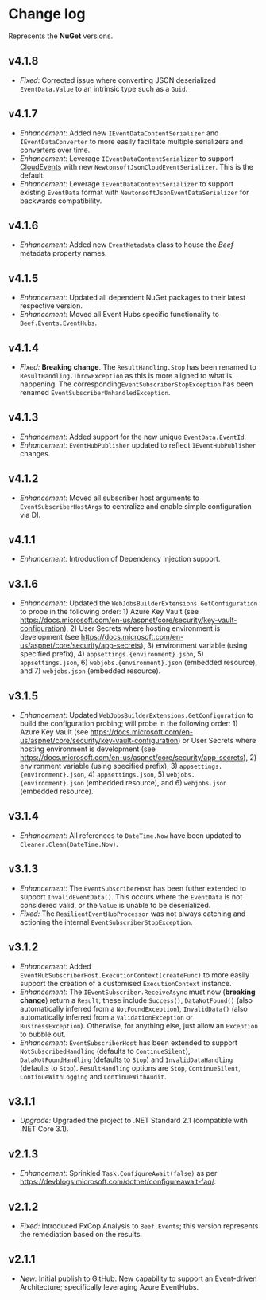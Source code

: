 ﻿# Change log

Represents the **NuGet** versions.

## v4.1.8
- *Fixed:* Corrected issue where converting JSON deserialized `EventData.Value` to an intrinsic type such as a `Guid`.

## v4.1.7
- *Enhancement:* Added new `IEventDataContentSerializer` and `IEventDataConverter` to more easily facilitate multiple serializers and converters over time.
- *Enhancement:* Leverage `IEventDataContentSerializer` to support [CloudEvents](https://github.com/cloudevents/sdk-csharp) with new `NewtonsoftJsonCloudEventSerializer`. This is the default.
- *Enhancement:* Leverage `IEventDataContentSerializer` to support existing `EventData` format with `NewtonsoftJsonEventDataSerializer` for backwards compatibility.

## v4.1.6
- *Enhancement:* Added new `EventMetadata` class to house the _Beef_ metadata property names.

## v4.1.5
- *Enhancement:* Updated all dependent NuGet packages to their latest respective version.
- *Enhancement:* Moved all Event Hubs specific functionality to `Beef.Events.EventHubs`.

## v4.1.4
- *Fixed:* **Breaking change**. The `ResultHandling.Stop` has been renamed to `ResultHandling.ThrowException` as this is more aligned to what is happening. The corresponding`EventSubscriberStopException` has been renamed `EventSubscriberUnhandledException`.

## v4.1.3
- *Enhancement:* Added support for the new unique `EventData.EventId`.
- *Enhancement:* `EventHubPublisher` updated to reflect `IEventHubPublisher` changes.

## v4.1.2
- *Enhancement:* Moved all subscriber host arguments to `EventSubscriberHostArgs` to centralize and enable simple configuration via DI.

## v4.1.1
- *Enhancement:* Introduction of Dependency Injection support.

## v3.1.6
- *Enhancement:* Updated the `WebJobsBuilderExtensions.GetConfiguration` to probe in the following order: 1) Azure Key Vault (see https://docs.microsoft.com/en-us/aspnet/core/security/key-vault-configuration), 2) User Secrets where hosting environment is development (see https://docs.microsoft.com/en-us/aspnet/core/security/app-secrets), 3) environment variable (using specified prefix), 4) `appsettings.{environment}.json`, 5) `appsettings.json`, 6) `webjobs.{environment}.json` (embedded resource), and 7) `webjobs.json` (embedded resource).

## v3.1.5
- *Enhancement:* Updated `WebJobsBuilderExtensions.GetConfiguration` to build the configuration probing; will probe in the following order: 1) Azure Key Vault (see https://docs.microsoft.com/en-us/aspnet/core/security/key-vault-configuration) or User Secrets where hosting environment is development (see https://docs.microsoft.com/en-us/aspnet/core/security/app-secrets), 2) environment variable (using specified prefix), 3) `appsettings.{environment}.json`, 4) `appsettings.json`, 5) `webjobs.{environment}.json` (embedded resource), and 6) `webjobs.json` (embedded resource).

## v3.1.4
- *Enhancement:* All references to `DateTime.Now` have been updated to `Cleaner.Clean(DateTime.Now)`.

## v3.1.3
- *Enhancement:* The `EventSubscriberHost` has been futher extended to support `InvalidEventData()`. This occurs where the `EventData` is not considered valid, or the `Value` is unable to be deserialized.
- *Fixed:* The `ResilientEventHubProcessor` was not always catching and actioning the internal `EventSubscriberStopException`.

## v3.1.2
- *Enhancement:* Added `EventHubSubscriberHost.ExecutionContext(createFunc)` to more easily support the creation of a customised `ExecutionContext` instance.
- *Enhancement:* The `IEventSubscriber.ReceiveAsync` must now (**breaking change**) return a `Result`; these include `Success()`, `DataNotFound()` (also automatically inferred from a `NotFoundException`), `InvalidData()` (also automatically inferred from a `ValidationException` or `BusinessException`). Otherwise, for anything else, just allow an `Exception` to bubble out.
- *Enhancement:* `EventSubscriberHost` has been extended to support `NotSubscribedHandling` (defaults to `ContinueSilent`), `DataNotFoundHandling` (defaults to `Stop`) and `InvalidDataHandling` (defaults to `Stop`). `ResultHandling` options are `Stop`, `ContinueSilent`, `ContinueWithLogging` and `ContinueWithAudit`.

## v3.1.1
- *Upgrade:* Upgraded the project to .NET Standard 2.1 (compatible with .NET Core 3.1).

## v2.1.3
- *Enhancement:* Sprinkled `Task.ConfigureAwait(false)` as per https://devblogs.microsoft.com/dotnet/configureawait-faq/.

## v2.1.2
- *Fixed:* Introduced FxCop Analysis to `Beef.Events`; this version represents the remediation based on the results.

## v2.1.1
- *New:* Initial publish to GitHub. New capability to support an Event-driven Architecture; specifically leveraging Azure EventHubs.